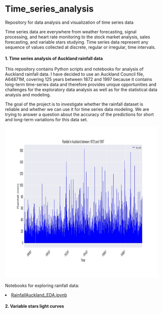 # Time_series_analysis
Repository for data analysis and visualization of time series data

Time series data are everywhere from weather forecasting, signal processing, and heart rate monitoring to the stock market analysis, sales forecasting, and variable stars studying. Time series data represent any sequence of values collected at discrete, regular or irregular, time intervals.

#### 1. Time series analysis of Auckland rainfall data

This repository contains Python scripts and notebooks for analysis of Auckland rainfall data. I have decided to use an Auckland Council file, A64871M, covering 125 years between 1872 and 1997 because it contains long-term time-series data and therefore provides unique opportunities and challenges for the exploratory data analysis as well as for the statistical data analysis and modeling.

The goal of the project is to investigate whether the rainfall dataset is reliable and whether we can use it for time series data modeling. We are trying to answer a question about the accuracy of the predictions for short and long-term variations for this data set. 

<p>
<img src="images/rainfall.jpg" width="900" height="500">
</p>

Notebooks for exploring rainfall data:
<li> <a href="https://github.com/lilianasku/Time-series-analysis/blob/master/notebooks/RainfallAuckland_EDA.ipynb"> RainfallAuckland_EDA.ipynb </a>

#### 2. Variable stars light curves
